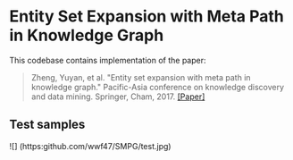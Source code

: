 Entity Set Expansion with Meta Path in Knowledge Graph
====
This codebase contains implementation of the paper:
> Zheng, Yuyan, et al. "Entity set expansion with meta path in knowledge graph." 
> Pacific-Asia conference on knowledge discovery and data mining. 
> Springer, Cham, 2017.
> [[Paper]](https://link.springer.com/chapter/10.1007/978-3-319-57454-7_25)

Test samples
-------
![]
(https:github.com/wwf47/SMPG/test.jpg)
